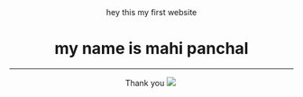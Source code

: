 <center> hey this my first website <br>
  <h1> my name is mahi panchal </h1>
  <hr>
Thank you
  <img src = "1. png" atl = "github icon'>
  <imgscr="2.png"atl = "githubicon">
 <img scr ="3 .png" atl = "github icon">
